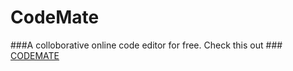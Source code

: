 # CodeMate
###A colloborative online code editor for free.
Check this out ### [CODEMATE](https://codemate1.netlify.app)
